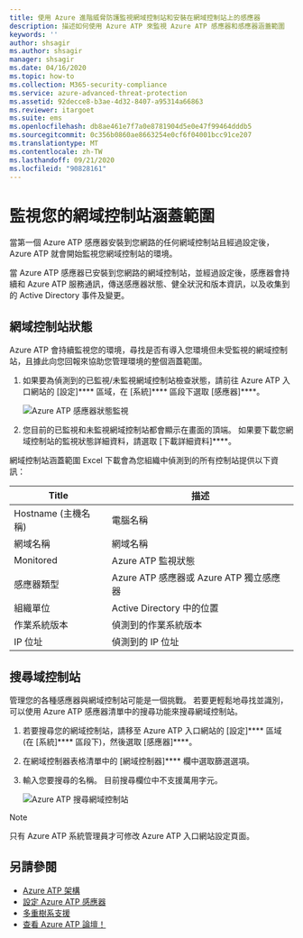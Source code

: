 ```yaml
---
title: 使用 Azure 進階威脅防護監視網域控制站和安裝在網域控制站上的感應器
description: 描述如何使用 Azure ATP 來監視 Azure ATP 感應器和感應器涵蓋範圍
keywords: ''
author: shsagir
ms.author: shsagir
manager: shsagir
ms.date: 04/16/2020
ms.topic: how-to
ms.collection: M365-security-compliance
ms.service: azure-advanced-threat-protection
ms.assetid: 92decce8-b3ae-4d32-8407-a95314a66863
ms.reviewer: itargoet
ms.suite: ems
ms.openlocfilehash: db8ae461e7f7a0e8781904d5e0e47f99464dddb5
ms.sourcegitcommit: 0c356b0860ae8663254e0cf6f04001bcc91ce207
ms.translationtype: MT
ms.contentlocale: zh-TW
ms.lasthandoff: 09/21/2020
ms.locfileid: "90828161"
---
```

# <a name="monitoring-your-domain-controller-coverage"></a>監視您的網域控制站涵蓋範圍

當第一個 Azure ATP 感應器安裝到您網路的任何網域控制站且經過設定後，Azure ATP 就會開始監視您網域控制站的環境。

當 Azure ATP 感應器已安裝到您網路的網域控制站，並經過設定後，感應器會持續和 Azure ATP 服務通訊，傳送感應器狀態、健全狀況和版本資訊，以及收集到的 Active Directory 事件及變更。

## <a name="domain-controller-status"></a>網域控制站狀態

Azure ATP 會持續監視您的環境，尋找是否有導入您環境但未受監視的網域控制站，且據此向您回報來協助您管理環境的整個涵蓋範圍。

1. 如果要為偵測到的已監視/未監視網域控制站檢查狀態，請前往 Azure ATP 入口網站的 [設定]**** 區域，在 [系統]**** 區段下選取 [感應器]****。

    ![Azure ATP 感應器狀態監視](media/atp-sensors-status-monitoring.png)

1. 您目前的已監視和未監視網域控制站都會顯示在畫面的頂端。 如果要下載您網域控制站的監視狀態詳細資料，請選取 [下載詳細資料]****。

網域控制站涵蓋範圍 Excel 下載會為您組織中偵測到的所有控制站提供以下資訊：

|Title|描述|
|----|----|
|Hostname (主機名稱)|電腦名稱|
|網域名稱|網域名稱|
|Monitored|Azure ATP 監視狀態|
|感應器類型|Azure ATP 感應器或 Azure ATP 獨立感應器|
|組織單位|Active Directory 中的位置 |
|作業系統版本| 偵測到的作業系統版本|
|IP 位址|偵測到的 IP 位址|

## <a name="search-domain-controllers"></a>搜尋域控制站

管理您的各種感應器與網域控制站可能是一個挑戰。 若要更輕鬆地尋找並識別，可以使用 Azure ATP 感應器清單中的搜尋功能來搜尋網域控制站。

1. 若要搜尋您的網域控制站，請移至 Azure ATP 入口網站的 [設定]**** 區域 (在 [系統]**** 區段下)，然後選取 [感應器]****。
1. 在網域控制器表格清單中的 [網域控制器]**** 欄中選取篩選選項。
1. 輸入您要搜尋的名稱。 目前搜尋欄位中不支援萬用字元。

    ![Azure ATP 搜尋網域控制站](media/search-sensor.png)

> [!NOTE]
> 只有 Azure ATP 系統管理員才可修改 Azure ATP 入口網站設定頁面。

## <a name="see-also"></a>另請參閱

- [Azure ATP 架構](architecture.md)
- [設定 Azure ATP 感應器](install-step5.md)
- [多重樹系支援](multi-forest.md)
- [查看 Azure ATP 論壇！](https://aka.ms/azureatpcommunity)
